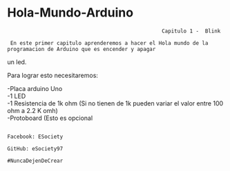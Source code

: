 # Hola-Mundo-Arduino

                                                      Capitulo 1 -  Blink 
                                                                                                                                 
     En este primer capitulo aprenderemos a hacer el Hola mundo de la programacion de Arduino que es encender y apagar           
  un led.                                                                                                                        
                                                                                                                                 
  Para lograr esto necesitaremos:                                                                                               
                                                                                                                                
  -Placa arduino Uno                                                                                                             
  -1 LED                                                                                                                         
  -1 Resistencia de 1k ohm (Si no tienen de 1k pueden variar el valor entre 100 ohm a 2.2 K omh)                                 
  -Protoboard (Esto es opcional                                                                                                  
                                                                                                                                 
                                                                                                                                
                                                                                                                                 
                                                                                                              Facebook: ESociety 
                                                                                                              GitHub: eSociety97                                                                                                                                  
                                                         #NuncaDejenDeCrear                                                      
